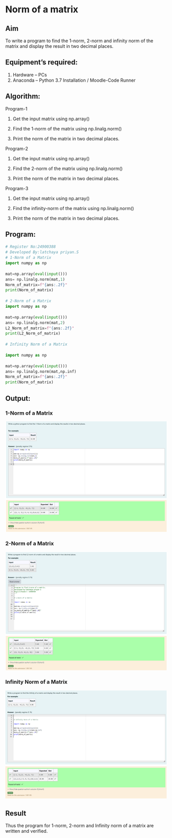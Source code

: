 # Norm of a matrix
## Aim
To write a program to find the 1-norm, 2-norm and infinity norm of the matrix and display the result in two decimal places.
## Equipment’s required:
1.	Hardware – PCs
2.	Anaconda – Python 3.7 Installation / Moodle-Code Runner
## Algorithm:
Program-1
1. Get the input matrix using np.array()

2. Find the 1-norm of the matrix using np.linalg.norm()

3. Print the norm of the matrix in two decimal places.

Program-2
1. Get the input matrix using np.array()

2. Find the 2-norm of the matrix using np.linalg.norm()

3. Print the norm of the matrix in two decimal places.

Program-3
1. Get the input matrix using np.array()

2. Find the infinity-norm of the matrix using np.linalg.norm()

3. Print the norm of the matrix in two decimal places.
## Program:
```Python
# Register No:24900388
# Developed By:latchaya priyan.S
# 1-Norm of a Matrix
import numpy as np

mat=np.array(eval(input()))
ans= np.linalg.norm(mat,1)
Norm_of_matrix=f"{ans:.2f}"
print(Norm_of_matrix)

# 2-Norm of a Matrix
import numpy as np

mat=np.array(eval(input()))
ans= np.linalg.norm(mat,2)
L2_Norm_of_matrix=f"{ans:.2f}"
print(L2_Norm_of_matrix)

# Infinity Norm of a Matrix

import numpy as np

mat=np.array(eval(input()))
ans= np.linalg.norm(mat,np.inf)
Norm_of_matrix=f"{ans:.2f}"
print(Norm_of_matrix)

```
## Output:
### 1-Norm of a Matrix
![alt text](<Screenshot 2024-12-26 231518.png>)

### 2-Norm of a Matrix
![alt text](<Screenshot 2024-12-26 231532.png>)

### Infinity Norm of a Matrix
![alt text](<Screenshot 2024-12-26 231546.png>)

## Result
Thus the program for 1-norm, 2-norm and Infinity norm of a matrix are written and verified.
